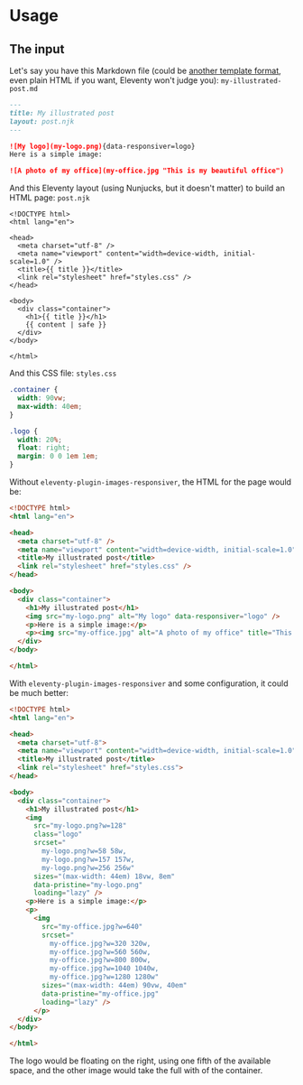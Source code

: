 # Usage

## The input

Let's say you have this Markdown file (could be [another template format](https://www.11ty.dev/docs/languages/), even plain HTML if you want, Eleventy won't judge you): `my-illustrated-post.md`

```markdown
---
title: My illustrated post
layout: post.njk
---

![My logo](my-logo.png){data-responsiver=logo}
Here is a simple image:

![A photo of my office](my-office.jpg "This is my beautiful office")
```

And this Eleventy layout (using Nunjucks, but it doesn't matter) to build an HTML page: `post.njk`

```nunjucks
<!DOCTYPE html>
<html lang="en">

<head>
  <meta charset="utf-8" />
  <meta name="viewport" content="width=device-width, initial-scale=1.0" />
  <title>{{ title }}</title>
  <link rel="stylesheet" href="styles.css" />
</head>

<body>
  <div class="container">
    <h1>{{ title }}</h1>
    {{ content | safe }}
  </div>
</body>

</html>
```

And this CSS file: `styles.css`

```css
.container {
  width: 90vw;
  max-width: 40em;
}

.logo {
  width: 20%;
  float: right;
  margin: 0 0 1em 1em;
}
```

Without `eleventy-plugin-images-responsiver`, the HTML for the page would be:

```html
<!DOCTYPE html>
<html lang="en">

<head>
  <meta charset="utf-8" />
  <meta name="viewport" content="width=device-width, initial-scale=1.0" />
  <title>My illustrated post</title>
  <link rel="stylesheet" href="styles.css" />
</head>

<body>
  <div class="container">
    <h1>My illustrated post</h1>
    <img src="my-logo.png" alt="My logo" data-responsiver="logo" />
    <p>Here is a simple image:</p>
    <p><img src="my-office.jpg" alt="A photo of my office" title="This is my beautiful office" /></p>
  </div>
</body>

</html>
```

With `eleventy-plugin-images-responsiver` and some configuration, it could be much better:

```html
<!DOCTYPE html>
<html lang="en">

<head>
  <meta charset="utf-8">
  <meta name="viewport" content="width=device-width, initial-scale=1.0">
  <title>My illustrated post</title>
  <link rel="stylesheet" href="styles.css">
</head>

<body>
  <div class="container">
    <h1>My illustrated post</h1>
    <img
      src="my-logo.png?w=128"
      class="logo"
      srcset="
        my-logo.png?w=58 58w,
        my-logo.png?w=157 157w,
        my-logo.png?w=256 256w"
      sizes="(max-width: 44em) 18vw, 8em"
      data-pristine="my-logo.png"
      loading="lazy" />
    <p>Here is a simple image:</p>
    <p>
      <img
        src="my-office.jpg?w=640"
        srcset="
          my-office.jpg?w=320 320w, 
          my-office.jpg?w=560 560w,
          my-office.jpg?w=800 800w,
          my-office.jpg?w=1040 1040w,
          my-office.jpg?w=1280 1280w"
        sizes="(max-width: 44em) 90vw, 40em"
        data-pristine="my-office.jpg"
        loading="lazy" />
      </p>
  </div>
</body>

</html>
```

The logo would be floating on the right, using one fifth of the available space, and the other image would take the full with of the container.
